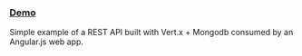 ### __[Demo](http://vertx-usuarios.herokuapp.com/)__

Simple example of a REST API built with Vert.x + Mongodb consumed by an Angular.js web app.
